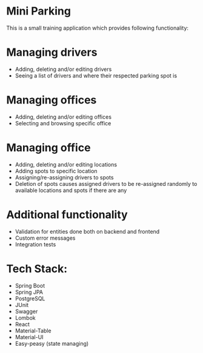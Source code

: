 # Mini Parking

This is a small training application which provides following functionality:

# Managing drivers 
- Adding, deleting and/or editing drivers
- Seeing a list of drivers and where their respected parking spot is

# Managing offices
- Adding, deleting and/or editing offices
- Selecting and browsing specific office

# Managing office
- Adding, deleting and/or editing locations
- Adding spots to specific location
- Assigning/re-assigning drivers to spots
- Deletion of spots causes assigned drivers to be re-assigned randomly to available locations and spots if there are any

# Additional functionality
- Validation for entities done both on backend and frontend
- Custom error messages
- Integration tests


# Tech Stack:
- Spring Boot
- Spring JPA
- PostgreSQL
- JUnit
- Swagger
- Lombok
- React
- Material-Table
- Material-UI
- Easy-peasy (state managing)

